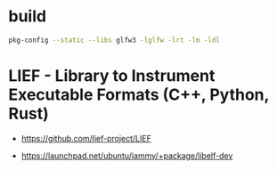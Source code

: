 # build

```bash
pkg-config --static --libs glfw3 -lglfw -lrt -lm -ldl
```


# LIEF - Library to Instrument Executable Formats (C++, Python, Rust) 
- https://github.com/lief-project/LIEF

- https://launchpad.net/ubuntu/jammy/+package/libelf-dev
